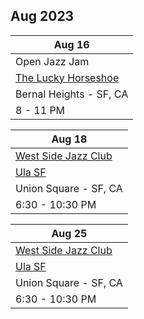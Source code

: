 ## Aug 2023

| Aug 16
|-
| Open Jazz Jam
| <a href="https://www.theluckyhorseshoebar.com/" target="Shoe">The Lucky Horseshoe</a>
| Bernal Heights - SF, CA
| 8 - 11 PM

| Aug 18
|-
| <a href="http://westsidejazzclub.com" target="WSJC">West Side Jazz Club</a>
| <a href="https://ulasf.com" target="Ula">Ula SF</a>
| Union Square - SF, CA
| 6:30 - 10:30 PM

| Aug 25
|-
| <a href="http://westsidejazzclub.com" target="WSJC">West Side Jazz Club</a>
| <a href="https://ulasf.com" target="Ula">Ula SF</a>
| Union Square - SF, CA
| 6:30 - 10:30 PM
